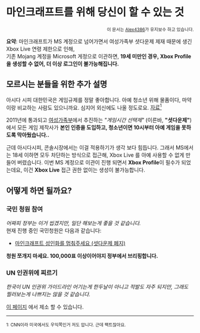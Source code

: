 # 마인크래프트를 위해 당신이 할 수 있는 것
<p align="right"><sup>이 문서는 <a href="https://github.com/Alex4386">Alex4386</a>가 유지보수 하고 있습니다.</sup></p>

**요약**: 마인크래프트가 MS 계정으로 넘어가면서 여성가족부 셧다운제 제재 때문에 생긴 Xbox Live 연령 제한으로 인해,  
기존 Mojang 계정을 Microsoft 게정으로 이관하면, **19세 미만인 경우, Xbox Profile을 생성할 수 없어, 더 이상 로그인이 불가능해집니다.**  

## 모르시는 분들을 위한 추가 설명
아시다 시피 대한민국은 게임규제를 정말 좋아합니다. 아예 청소년 위해 물품이다, 마약이랑 비교하는 사람도 있으니까요. 심지어 외신에도 나올 정도로요. [자료<sup>1</sup>](https://edition.cnn.com/2011/11/22/world/asia/south-korea-gaming/index.html)  

2011년에 통과되고 [여성가족부](https://mogef.go.kr)에서 추진하는 *"게임시간 선택제"* (이른바, **"셧다운제"**)에서 모든 게임 제작사가 **본인 인증을 도입하고, 청소년이면 10시부터 아예 게임을 못하도록 막아뒀습니다..**  

근데 아시다시피, 콘솔시장에서는 이걸 적용하기가 생각 보다 힘듭니다. 그래서 MS에서는 18세 이하면 모두 차단하는 방식으로 접근해, Xbox Live 를 아예 사용할 수 없게 만들어 버렸습니다. 
이번 MS 계정으로 이관이 진행 되면서 **Xbox Profile**이 필수가 되었는데요, 이건 **Xbox Live** 접근 권한 없이는 생성이 불가능합니다.  

## 어떻게 하면 될까요?

### 국민 청원 참여
*어짜피 정부는 이거 씹겠지만, 일단 해보는게 좋을 것 같습니다.*  
현재 진행 중인 국민청원은 다음과 같습니다:
  
* [마인크래프트 성인화를 멈춰주세요 (셧다운제 폐지)](https://www1.president.go.kr/petitions/Temp/erMjQ7)

**청원 쪼개지 마세요. 100,000표 이상이어야지 정부에서 브리핑합니다.**

### UN 인권위에 찌르기
*한국이 UN 인권위 가이드라인 어기는게 한두날이 아니고 적발도 자주 되지만, 그래도 찔러보는게 나쁘지는 않을 것 같습니다.*

[이 페이지](https://www.ohchr.org/EN/HRBodies/HRC/ComplaintProcedure/Pages/HRCComplaintProcedureIndex.aspx) 에서 제소 할 수 있습니다.

<hr>
<sup>1: CNN이라 미국에서도 우익쪽인거 저도 압니다. 근데 팩트잖아요.</sup>  
